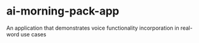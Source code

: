 # ai-morning-pack-app
An application that demonstrates voice functionality incorporation in real-word use cases
